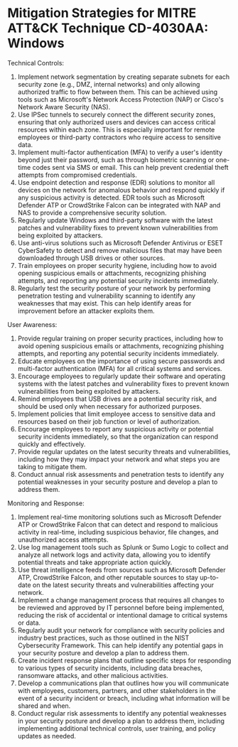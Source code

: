 # Mitigation Strategies for MITRE ATT&CK Technique CD-4030AA: Windows

Technical Controls:

1. Implement network segmentation by creating separate subnets for each security zone (e.g., DMZ, internal networks) and only allowing authorized traffic to flow between them. This can be achieved using tools such as Microsoft's Network Access Protection (NAP) or Cisco's Network Aware Security (NAS).
2. Use IPSec tunnels to securely connect the different security zones, ensuring that only authorized users and devices can access critical resources within each zone. This is especially important for remote employees or third-party contractors who require access to sensitive data.
3. Implement multi-factor authentication (MFA) to verify a user's identity beyond just their password, such as through biometric scanning or one-time codes sent via SMS or email. This can help prevent credential theft attempts from compromised credentials.
4. Use endpoint detection and response (EDR) solutions to monitor all devices on the network for anomalous behavior and respond quickly if any suspicious activity is detected. EDR tools such as Microsoft Defender ATP or CrowdStrike Falcon can be integrated with NAP and NAS to provide a comprehensive security solution.
5. Regularly update Windows and third-party software with the latest patches and vulnerability fixes to prevent known vulnerabilities from being exploited by attackers.
6. Use anti-virus solutions such as Microsoft Defender Antivirus or ESET CyberSafety to detect and remove malicious files that may have been downloaded through USB drives or other sources.
7. Train employees on proper security hygiene, including how to avoid opening suspicious emails or attachments, recognizing phishing attempts, and reporting any potential security incidents immediately.
8. Regularly test the security posture of your network by performing penetration testing and vulnerability scanning to identify any weaknesses that may exist. This can help identify areas for improvement before an attacker exploits them.

User Awareness:

1. Provide regular training on proper security practices, including how to avoid opening suspicious emails or attachments, recognizing phishing attempts, and reporting any potential security incidents immediately.
2. Educate employees on the importance of using secure passwords and multi-factor authentication (MFA) for all critical systems and services.
3. Encourage employees to regularly update their software and operating systems with the latest patches and vulnerability fixes to prevent known vulnerabilities from being exploited by attackers.
4. Remind employees that USB drives are a potential security risk, and should be used only when necessary for authorized purposes.
5. Implement policies that limit employee access to sensitive data and resources based on their job function or level of authorization.
6. Encourage employees to report any suspicious activity or potential security incidents immediately, so that the organization can respond quickly and effectively.
7. Provide regular updates on the latest security threats and vulnerabilities, including how they may impact your network and what steps you are taking to mitigate them.
8. Conduct annual risk assessments and penetration tests to identify any potential weaknesses in your security posture and develop a plan to address them.

Monitoring and Response:
1. Implement real-time monitoring solutions such as Microsoft Defender ATP or CrowdStrike Falcon that can detect and respond to malicious activity in real-time, including suspicious behavior, file changes, and unauthorized access attempts.
2. Use log management tools such as Splunk or Sumo Logic to collect and analyze all network logs and activity data, allowing you to identify potential threats and take appropriate action quickly.
3. Use threat intelligence feeds from sources such as Microsoft Defender ATP, CrowdStrike Falcon, and other reputable sources to stay up-to-date on the latest security threats and vulnerabilities affecting your network.
4. Implement a change management process that requires all changes to be reviewed and approved by IT personnel before being implemented, reducing the risk of accidental or intentional damage to critical systems or data.
5. Regularly audit your network for compliance with security policies and industry best practices, such as those outlined in the NIST Cybersecurity Framework. This can help identify any potential gaps in your security posture and develop a plan to address them.
6. Create incident response plans that outline specific steps for responding to various types of security incidents, including data breaches, ransomware attacks, and other malicious activities.
7. Develop a communications plan that outlines how you will communicate with employees, customers, partners, and other stakeholders in the event of a security incident or breach, including what information will be shared and when.
8. Conduct regular risk assessments to identify any potential weaknesses in your security posture and develop a plan to address them, including implementing additional technical controls, user training, and policy updates as needed.